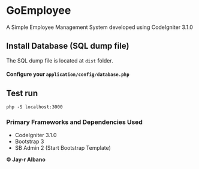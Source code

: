 # GoEmployee
A Simple Employee Management System developed using CodeIgniter 3.1.0

## Install Database (SQL dump file)
The SQL dump file is located at `dist` folder.

#### Configure your `application/config/database.php`

## Test run
`php -S localhost:3000`

### Primary Frameworks and Dependencies Used
* CodeIgniter 3.1.0
* Bootstrap 3
* SB Admin 2 (Start Bootstrap Template)

**© Jay-r Albano**
